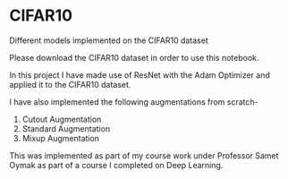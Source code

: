 # CIFAR10
Different models implemented on the CIFAR10 dataset

Please download the CIFAR10 dataset in order to use this notebook.

In this project I have made use of ResNet with the Adam Optimizer and applied it to the CIFAR10 dataset.

I have also implemented the following augmentations from scratch-
1. Cutout Augmentation
2. Standard Augmentation
3. Mixup Augmentation

This was implemented as part of my course work under Professor Samet Oymak as part of a course I completed on Deep Learning.
